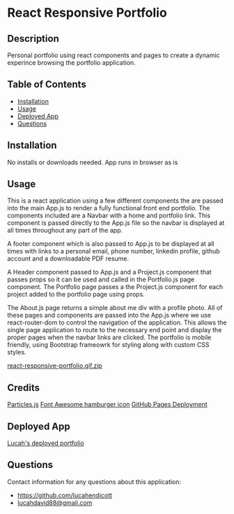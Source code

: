
# React Responsive Portfolio  

## Description  
Personal portfolio using react components and pages to create a dynamic experince browsing the portfolio application.    

## Table of Contents  
* [Installation](#installation)  
* [Usage](#usage)       
* [Deployed App](#deployed-app) 
* [Questions](#questions)  

## Installation  
No installs or downloads needed. App runs in browser as is  

## Usage  
This is a react application using a few different components the are passed into the main App.js to render a fully functional front end portfolio. 
The components included are a Navbar with a home and portfolio link. This component is passed directly to the App.js file so the navbar is displayed at all times throughout any part of the app. 

A footer component which is also passed to App.js to be displayed at all times with links to a personal email, phone number, linkedin profile, github account and a downloadable PDF resume. 

A Header component passed to App.js and a Project.js component that passes props so it can be used and called in the Portfolio.js page component. The Portfolio page passes a the Project.js component for each project added to the portfolio page using props. 

The About.js page returns a simple about me div with a profile photo. All of these pages and components are passed into the App.js where we use react-router-dom to control the navigation of the application. This allows the single page application to route to the necessary end point and display the proper pages when the navbar links are clicked. The portfolio is mobile friendly, using Bootstrap frameowrk for styling along with custom CSS styles.  

[react-responsive-portfolio.gif.zip](https://github.com/lucahendicott/react-responsive-portfolio/files/6118688/react-responsive-portfolio.gif.zip)

## Credits  
[Particles.js](https://www.npmjs.com/package/react-particles-js) 
[Font Awesome hamburger icon](https://fontawesome.com/icons/bars?style=solid) 
[GitHub Pages Deployment](https://create-react-app.dev/docs/deployment/#github-pages) 

## Deployed App
[Lucah's deployed portfolio](https://lucahendicott.github.io/react-responsive-portfolio/)

## Questions  
Contact information for any questions about this application:
* https://github.com/lucahendicott  
* lucahdavid88@gmail.com  
